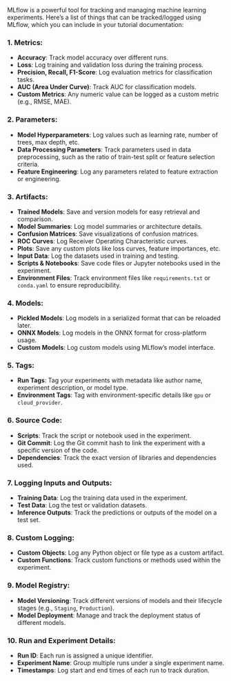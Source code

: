 MLflow is a powerful tool for tracking and managing machine learning experiments. Here’s a list of things that can be tracked/logged using MLflow, which you can include in your tutorial documentation:

### 1. **Metrics:**
   - **Accuracy**: Track model accuracy over different runs.
   - **Loss**: Log training and validation loss during the training process.
   - **Precision, Recall, F1-Score**: Log evaluation metrics for classification tasks.
   - **AUC (Area Under Curve)**: Track AUC for classification models.
   - **Custom Metrics**: Any numeric value can be logged as a custom metric (e.g., RMSE, MAE).

### 2. **Parameters:**
   - **Model Hyperparameters**: Log values such as learning rate, number of trees, max depth, etc.
   - **Data Processing Parameters**: Track parameters used in data preprocessing, such as the ratio of train-test split or feature selection criteria.
   - **Feature Engineering**: Log any parameters related to feature extraction or engineering.

### 3. **Artifacts:**
   - **Trained Models**: Save and version models for easy retrieval and comparison.
   - **Model Summaries**: Log model summaries or architecture details.
   - **Confusion Matrices**: Save visualizations of confusion matrices.
   - **ROC Curves**: Log Receiver Operating Characteristic curves.
   - **Plots**: Save any custom plots like loss curves, feature importances, etc.
   - **Input Data**: Log the datasets used in training and testing.
   - **Scripts & Notebooks**: Save code files or Jupyter notebooks used in the experiment.
   - **Environment Files**: Track environment files like `requirements.txt` or `conda.yaml` to ensure reproducibility.

### 4. **Models:**
   - **Pickled Models**: Log models in a serialized format that can be reloaded later.
   - **ONNX Models**: Log models in the ONNX format for cross-platform usage.
   - **Custom Models**: Log custom models using MLflow’s model interface.

### 5. **Tags:**
   - **Run Tags**: Tag your experiments with metadata like author name, experiment description, or model type.
   - **Environment Tags**: Tag with environment-specific details like `gpu` or `cloud_provider`.

### 6. **Source Code:**
   - **Scripts**: Track the script or notebook used in the experiment.
   - **Git Commit**: Log the Git commit hash to link the experiment with a specific version of the code.
   - **Dependencies**: Track the exact version of libraries and dependencies used.

### 7. **Logging Inputs and Outputs:**
   - **Training Data**: Log the training data used in the experiment.
   - **Test Data**: Log the test or validation datasets.
   - **Inference Outputs**: Track the predictions or outputs of the model on a test set.

### 8. **Custom Logging:**
   - **Custom Objects**: Log any Python object or file type as a custom artifact.
   - **Custom Functions**: Track custom functions or methods used within the experiment.

### 9. **Model Registry:**
   - **Model Versioning**: Track different versions of models and their lifecycle stages (e.g., `Staging`, `Production`).
   - **Model Deployment**: Manage and track the deployment status of different models.

### 10. **Run and Experiment Details:**
   - **Run ID**: Each run is assigned a unique identifier.
   - **Experiment Name**: Group multiple runs under a single experiment name.
   - **Timestamps**: Log start and end times of each run to track duration.